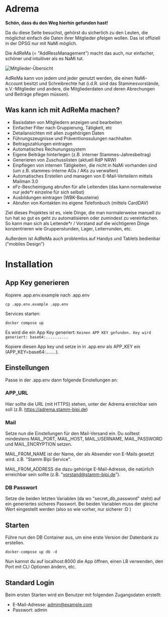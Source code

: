 # Adrema

__Schön, dass du den Weg hierhin gefunden hast!__

Da du diese Seite besuchst, gehörst du sicherlich zu den Leuten, die möglichst einfach die Daten ihrer Mitglieder pfelgen wollen. Das ist offiziell in der DPSG nur mit NaMi möglich.

Die AdReMa (= "AddRessManagement") macht das auch, nur einfacher, schöner und intuitiver als es NaMi tut.

![Mitglieder-Übersicht](https://git.zoomyboy.de/silva/adrema/raw/branch/master/doc/page/assets/img/member.jpg)

AdReMa kann von jedem und jeder genutzt werden, die einen NaMi-Account besitzt und Schreibrechte hat (i.d.R. sind das Stammesvorstände, e.V.-Mitglieder und andere, die Mitgliederdaten und deren Abrechungen und Beiträge pflegen müssen).

## Was kann ich mit AdReMa machen?

* Basisdaten von Mitgliedern anzeigen und bearbeiten
* Einfacher Filter nach Gruppierung, Tätigkeit, etc
* Detailansichten mit allen zugehörigen Daten
* Führungszeugnisse und Präventionssulungen nachhalten
* Beitragszahlungen eintragen
* Automatisches Rechunungssystem
* Eigene Beiträge hinterlegen (z.B. interner Stammes-Jahresbeitrag)
* Generieren von Zuschusslisten (aktuell RdP NRW)
* Einpflegen von internen Tätigkeiten, die nicht in NaMi vorhanden sind (um z.B. stammes-interne AGs / AKs zu verwalten)
* Automatisches Erstellen und managen von E-Mail-Verteilern mittels Mailman 3.0
* eFz-Bescheinigung abrufen für alle Leitenden (das kann normalerweise nur jede*r einzelne für sich selbst)
* Ausbildungen eintragen (WBK-Bausteine)
* Abrufen von Kontakten ins eigene Telefonbuch (mittels CardDAV)

Ziel dieses Projektes ist es, viele Dinge, die man normalerweise manuell zu tun hat so gut es geht zu automatisieren oder zumindest zu vereinfachen. So kann man sich als Leitende*r / Vorstand auf die wichtigeren Dinge konzentrieren wie Gruppenstunden, Lager, Leiterrunden, etc.

Außerdem ist AdReMa auch problemlos auf Handys und Tablets bedienbar ("mobiles Design")

# Installation

## App Key generieren

Kopiere .app.env.example nach .app.env

```
cp .app.env.example .app.env
```

Services starten:

```
docker compose up
```

Es wird die ein App Key generiert: ``Keinen APP KEY gefunden. Key wird generiert: base64:..........``

Kopiere diesen App key und setze in in .app.env als APP_KEY ein (APP_KEY=base64:........).

## Einstellungen

Passe in der .app.env dann folgende Einstellungen an:

### APP_URL

Hier sollte die URL (mit HTTPS) stehen, unter der Adrema erreichbar sein soll (z.B. https://adrema.stamm-bipi.de)

### Mail

Setze nun die Einstellungen für den Mail-Versand ein. Du solltest mindestens MAIL_PORT, MAIL_HOST, MAIL_USERNAME, MAIL_PASSWORD und MAIL_ENCRYPTION setzen.

MAIL_FROM_NAME ist der Name, der als Absender von E-Mails gesetzt wird. z.B. "Stamm Bipi Service".

MAIL_FROM_ADDRESS die dazu gehörige E-Mail-Adresse, die natürlich erreichbar sein sollte (z.B. "vorstand@stamm-bipi.de").

### DB Passwort

Setze die beiden letzten Variablen (da wo "secret_db_password" steht) auf ein generiertes sicheres Passwort. Bei beiden Variablen muss der gleiche Wert eingestellt werden (also so wie vorher, nur sicherer :D )

## Starten

Führe nun den DB Container aus, um eine erste Version der Datenbank zu erstellen. 

```
docker-compose up db -d
```

Nun kannst du auf localhost:8000 die App öffnen, einen LB verwenden, den Port mit CLI Optionen ändern, etc.

## Standard Login

Beim ersten Starten wird ein Benutzer mit folgenden Zugangsdaten erstellt:

* E-Mail-Adresse: admin@example.com
* Passwort: admin

